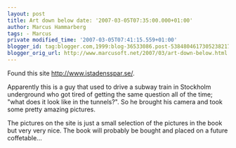 ```yaml
---
layout: post
title: Art down below date: '2007-03-05T07:35:00.000+01:00'
author: Marcus Hammarberg
tags: - Marcus
private modified_time: '2007-03-05T07:41:15.559+01:00'
blogger_id: tag:blogger.com,1999:blog-36533086.post-5384804617305238217
blogger_orig_url: http://www.marcusoft.net/2007/03/art-down-below.html
---
```


Found this site <http://www.istadensspar.se/>.

Apparently this is a guy that used to drive a subway train in Stockholm
underground who got tired of getting the same question all of the time;
"what does it look like in the tunnels?". So he brought his camera and
took some pretty amazing pictures.

The pictures on the site is just a small selection of the pictures in
the book but very very nice. The book will probably be bought and placed
on a future coffetable...
